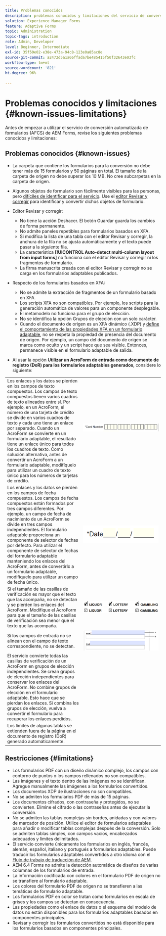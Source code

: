 ```yaml
---
title: Problemas conocidos
description: problemas conocidos y limitaciones del servicio de conversión automatizada de formularios (AFCS)
solution: Experience Manager Forms
feature: Adaptive Forms
topic: Administration
topic-tags: introduction
role: Admin, Developer
level: Beginner, Intermediate
exl-id: 35f59e02-e38e-473a-94c8-123e0a85ac8e
source-git-commit: a2472d5a1a66ffada7be485415f50f32643e03fc
workflow-type: tm+mt
source-wordcount: '821'
ht-degree: 96%

---
```


# Problemas conocidos y limitaciones {#known-issues-limitations}

Antes de empezar a utilizar el servicio de conversión automatizada de formularios (AFCS) de AEM Forms, revise los siguientes problemas conocidos y limitaciones:

## Problemas conocidos {#known-issues}

* La carpeta que contiene los formularios para la conversión no debe tener más de 15 formularios y 50 páginas en total. El tamaño de la carpeta de origen no debe superar los 10 MB. No cree subcarpetas en la carpeta de origen.
* Algunos objetos de formulario son fácilmente visibles para las personas, pero [difíciles de identificar para el servicio](styles-and-pattern-considerations-and-best-practices.md). Use el [editor Revisar y corregir](review-correct-ui-edited.md) para identificar y convertir dichos objetos de formulario.
* Editor Revisar y corregir:

   * No tiene la acción Deshacer. El botón Guardar guarda los cambios de forma permanente.
   * No admite paneles repetibles para formularios basados en XFA.
   * Si modifica la lista de una tabla con el editor Revisar y corregir, la anchura de la fila no se ajusta automáticamente y el texto puede pasar a la siguiente fila.
   * La característica **[!UICONTROL Auto-detect multi-column layout from input forms]** no funciona con el editor Revisar y corregir ni los fragmentos de formulario.
   * La firma manuscrita creada con el editor Revisar y corregir no se carga en los formularios adaptables publicados.


* Respecto de los formularios basados en XFA:
   * No se admite la extracción de fragmentos de un formulario basado en XFA.
   * Los scripts XFA no son compatibles. Por ejemplo, los scripts para la generación automática de valores para un componente desplegable.
   * El metamodelo no funciona para el grupo de elección.
   * No se identifica la opción Grupos de elección con un solo carácter.
   * Cuando el documento de origen es un XFA dinámico (.XDP) y [define el comportamiento de las propiedades XFA en un formulario adaptable](https://helpx.adobe.com/es/experience-manager/6-5/forms/using/xfa-api-supported-in-adaptive-form.html#supportedxfaelementsandtheirmappinginadaptiveformsbr), no se respeta la propiedad de presencia del documento de origen. Por ejemplo, un campo del documento de origen se marca como oculto y un script hace que sea visible. Entonces, permanece visible en el formulario adaptable de salida.

* Al usar la opción **Utilizar un AcroForm de entrada como documento de registro (DoR) para los formularios adaptables generados**, considere lo siguiente:

<table>
    <tr>
        <td>Los enlaces y los datos se pierden en los campos de texto compuestos. Los campos de texto compuestos tienen varios cuadros de texto alineados entre sí. Por ejemplo, en un AcroForm, el número de una tarjeta de crédito se divide en varios cuadros de texto y cada uno tiene un enlace por separado. Cuando un AcroForm se convierte en un formulario adaptable, el resultado tiene un enlace único para todos los cuadros de texto. Como solución alternativa, antes de convertir un AcroForm a un formulario adaptable, modifíquelo para utilizar un cuadro de texto único para los números de tarjetas de crédito.</td>
        <td><img  src="assets/creditCard_Composite.png"/>                                                            </td>
    </tr>
    <tr>
        <td>Los enlaces y los datos se pierden en los campos de fecha compuestos. Los campos de fecha compuestos están formados por tres campos diferentes. Por ejemplo, un campo de fecha de nacimiento de un AcroForm se divide en tres campos independientes. El formulario adaptable proporciona un componente de selector de fechas por defecto. Para utilizar el componente de selector de fechas del formulario adaptable manteniendo los enlaces del AcroForm, antes de convertirlo a un formulario adaptable, modifíquelo para utilizar un campo de fecha único.</td>
        <td><img  src="assets/CompositeDateField.png"/></td>
    </tr>
    <tr>
        <td>Si el tamaño de las casillas de verificación es mayor que el texto que las acompaña, no se detectan y se pierden los enlaces del AcroForm. Modifique el AcroForm para que el tamaño de las casillas de verificación sea menor que el texto que las acompaña.</td>
        <td><img  src="assets/large-text-box.png"/><br/><img  src="assets/small-text-box.png"/></td>
    </tr>
    <tr>
        <td>Si los campos de entrada no se alinean con el campo de texto correspondiente, no se detectan.  </td>
        <td><img  src="assets/non-alingned-fields.png"/></td>
    </tr>
    <tr >
        <td>El servicio convierte todas las casillas de verificación de un AcroForm en grupos de elección independientes. Se crean grupos de elección independientes para conservar los enlaces del AcroForm. No combine grupos de elección en el formulario adaptable. Esto hace que se pierdan los enlaces. Si combina los grupos de elección, vuelva a convertir el formulario para recuperar los enlaces perdidos. </td>
        <td></td>
    </tr>
    <tr >
        <td>Los límites de algunas tablas se extienden fuera de la página en el documento de registro (DoR) generado automáticamente. </td>
        <td></td>
    </tr>
</table>

## Restricciones {#limitations}

* Los formularios PDF con un diseño dinámico complejo, los campos con contorno de puntos o los campos rellenados no son compatibles.
* Las imágenes y el texto dentro de las imágenes no se identifican. Agregue manualmente las imágenes a los formularios convertidos.
* Los documentos XDP de ilustraciones no son compatibles.
* No se admiten los formularios PDF de más de 15 páginas.
* Los documentos cifrados, con contraseña y protegidos, no se convierten. Elimine el cifrado o las contraseñas antes de ejecutar la conversión.
* No se admiten las tablas complejas sin bordes, anidadas y con valores de marcador de posición. Utilice el editor de formularios adaptables para añadir o modificar tablas complejas después de la conversión. Solo se admiten tablas simples, con campos vacíos, encabezados adecuados y límites delimitados.
* El servicio convierte únicamente los formularios en inglés, francés, alemán, español, italiano y portugués a formularios adaptables. Puede traducir los formularios adaptables convertidos a otro idioma con el [Flujo de trabajo de traducción de AEM](https://helpx.adobe.com/es/experience-manager/6-5/forms/using/using-aem-translation-workflow-to-localize-adaptive-forms.html).
* AEM 6.4 Forms no admite la detección automática de diseños de varias columnas de los formularios de entrada.
* La información codificada con colores en el formulario PDF de origen no se transfiere al formulario adaptable.
* Los colores del formulario PDF de origen no se transfieren a las temáticas de formulario adaptable.
* Los formularios PDF en color se tratan como formularios en escala de grises y los campos se detectan en consecuencia.
* Las propiedades como el enlace de datos o el esquema del modelo de datos no están disponibles para los formularios adaptables basados en componentes principales.
* Revisar y corregir los formularios convertidos no está disponible para los formularios basados en componentes principales.
